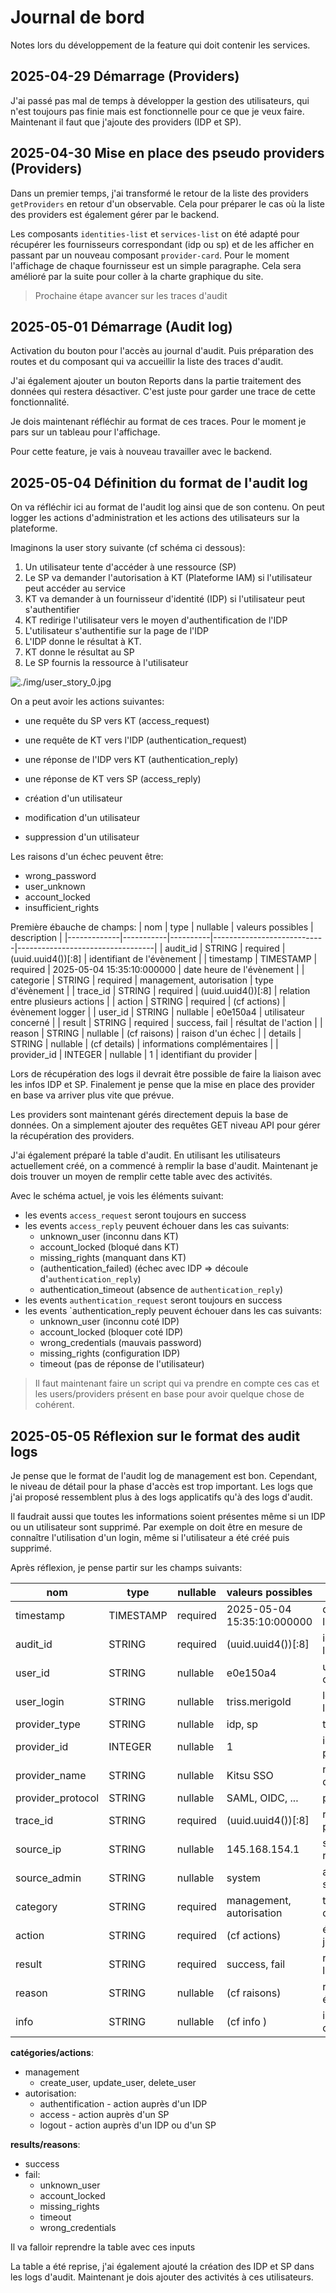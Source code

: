# Journal de bord

Notes lors du développement de la feature qui doit contenir les services.

## 2025-04-29 Démarrage (Providers)
J'ai passé pas mal de temps à développer la gestion des utilisateurs, qui n'est toujours pas finie mais est fonctionnelle pour ce que je veux faire.
Maintenant il faut que j'ajoute des providers (IDP et SP).

## 2025-04-30 Mise en place des pseudo providers (Providers)
Dans un premier temps, j'ai transformé le retour de la liste des providers `getProviders` en retour d'un observable. Cela pour préparer le cas où la liste des providers est également gérer par le backend.

Les composants `identities-list` et `services-list` on été adapté pour récupérer les fournisseurs correspondant (idp ou sp) et de les afficher en passant par un nouveau composant `provider-card`.
Pour le moment l'affichage de chaque fournisseur est un simple paragraphe. Cela sera amélioré par la suite pour coller à la charte graphique du site.

> Prochaine étape avancer sur les traces d'audit

## 2025-05-01 Démarrage (Audit log)
Activation du bouton pour l'accès au journal d'audit.
Puis préparation des routes et du composant qui va accueillir la liste des traces d'audit.

J'ai également ajouter un bouton Reports dans la partie traitement des données qui restera désactiver. C'est juste pour garder une trace de cette fonctionnalité.

Je dois maintenant réfléchir au format de ces traces. Pour le moment je pars sur un tableau pour l'affichage.

Pour cette feature, je vais à nouveau travailler avec le backend.

## 2025-05-04 Définition du format de l'audit log
On va réfléchir ici au format de l'audit log ainsi que de son contenu.
On peut logger les actions d'administration et les actions des utilisateurs sur la plateforme.

Imaginons la user story suivante (cf schéma ci dessous):
1. Un utilisateur tente d'accéder à une ressource (SP)
2. Le SP va demander l'autorisation à KT (Plateforme IAM) si l'utilisateur peut accéder au service
3. KT va demander à un fournisseur d'identité (IDP) si l'utilisateur peut s'authentifier
4. KT redirige l'utilisateur vers le moyen d'authentification de l'IDP
5. L'utilisateur s'authentifie sur la page de l'IDP
6. L'IDP donne le résultat à KT.
7. KT donne le résultat au SP
8. Le SP fournis la ressource à l'utilisateur

![./img/user_story_0.jpg](./img/user_story_0.jpg)

On a peut avoir les actions suivantes:
- une requête du SP vers KT (access_request)
- une requête de KT vers l'IDP (authentication_request)
- une réponse de l'IDP vers KT (authentication_reply)
- une réponse de KT vers SP (access_reply)

- création d'un utilisateur
- modification d'un utilisateur
- suppression d'un utilisateur

Les raisons d'un échec peuvent être:
- wrong_password
- user_unknown
- account_locked
- insufficient_rights

Première ébauche de champs:
| nom         | type      | nullable | valeurs possibles          | description                      |
|-------------|-----------|----------|----------------------------|----------------------------------|
| audit_id    | STRING    | required | (uuid.uuid4())[:8]         | identifiant de l'évènement       |
| timestamp   | TIMESTAMP | required | 2025-05-04 15:35:10:000000 | date heure de l'évènement        |
| categorie   | STRING    | required | management, autorisation   | type d'évènement                 |
| trace_id    | STRING    | required | (uuid.uuid4())[:8]         | relation entre plusieurs actions |
| action      | STRING    | required | (cf actions)               | évènement logger                 |
| user_id     | STRING    | nullable | e0e150a4                   | utilisateur concerné             |
| result      | STRING    | required | success, fail              | résultat de l'action             |
| reason      | STRING    | nullable | (cf raisons)               | raison d'un échec                |
| details     | STRING    | nullable | (cf details)               | informations complémentaires     |
| provider_id | INTEGER   | nullable | 1                          | identifiant du provider          |

Lors de récupération des logs il devrait être possible de faire la liaison avec les infos IDP et SP.
Finalement je pense que la mise en place des provider en base va arriver plus vite que prévue.

Les providers sont maintenant gérés directement depuis la base de données.
On a simplement ajouter des requêtes GET niveau API pour gérer la récupération des providers.

J'ai également préparé la table d'audit.
En utilisant les utilisateurs actuellement créé, on a commencé à remplir la base d'audit.
Maintenant je dois trouver un moyen de remplir cette table avec des activités.

Avec le schéma actuel, je vois les éléments suivant:
- les events `access_request` seront toujours en success
- les events `access_reply` peuvent échouer dans les cas suivants:
    * unknown_user              (inconnu dans KT)
    * account_locked            (bloqué dans KT)
    * missing_rights            (manquant dans KT)
    * (authentication_failed)   (échec avec IDP => découle d'`authentication_reply`)
    * authentication_timeout    (absence de `authentication_reply`)
- les events `authentication_request` seront toujours en success
- les events `authentication_reply peuvent échouer dans les cas suivants:
    * unknown_user              (inconnu coté IDP)
    * account_locked            (bloquer coté IDP)
    * wrong_credentials         (mauvais password)
    * missing_rights            (configuration IDP)
    * timeout                   (pas de réponse de l'utilisateur)

> Il faut maintenant faire un script qui va prendre en compte ces cas et les users/providers présent en base pour avoir quelque chose de cohérent.

## 2025-05-05 Réflexion sur le format des audit logs
Je pense que le format de l'audit log de management est bon.
Cependant, le niveau de détail pour la phase d'accès est trop important.
Les logs que j'ai proposé ressemblent plus à des logs applicatifs qu'à des logs d'audit.

Il faudrait aussi que toutes les informations soient présentes même si un IDP ou un utilisateur sont supprimé.
Par exemple on doit être en mesure de connaître l'utilisation d'un login, même si l'utilisateur a été créé puis supprimé.

Après réflexion, je pense partir sur les champs suivants:

| nom               | type      | nullable | valeurs possibles          | description                      |
|-------------------|-----------|----------|----------------------------|----------------------------------|
| timestamp         | TIMESTAMP | required | 2025-05-04 15:35:10:000000 | date heure de l'évènement        |
| audit_id          | STRING    | required | (uuid.uuid4())[:8]         | identifiant de l'évènement       |
| user_id           | STRING    | nullable | e0e150a4                   | utilisateur concerné             |
| user_login        | STRING    | nullable | triss.merigold             | login de l'utilisateur           |
| provider_type     | STRING    | nullable | idp, sp                    | type de provider                 |
| provider_id       | INTEGER   | nullable | 1                          | identifiant du provider          |
| provider_name     | STRING    | nullable | Kitsu SSO                  | nom d'affichage du provider      |
| provider_protocol | STRING    | nullable | SAML, OIDC, ...            | protocol utilisé                 |
| trace_id          | STRING    | required | (uuid.uuid4())[:8]         | relation entre plusieurs actions |
| source_ip         | STRING    | nullable | 145.168.154.1              | source de la requête             |
| source_admin      | STRING    | nullable | system                     | admin à la source de l'event     |
| category          | STRING    | required | management, autorisation   | type d'évènement                 |
| action            | STRING    | required | (cf actions)               | évènement journalisé             |
| result            | STRING    | required | success, fail              | résultat de l'action             |
| reason            | STRING    | nullable | (cf raisons)               | raison d'un échec                |
| info              | STRING    | nullable | (cf info )                 | informations complémentaires     |

**catégories/actions**:
- management
    * create_user, update_user, delete_user
- autorisation:
    * authentification - action auprès d'un IDP
    * access - action auprès d'un SP
    * logout - action auprès d'un IDP ou d'un SP

**results/reasons**:
- success
- fail:
    * unknown_user
    * account_locked
    * missing_rights
    * timeout
    * wrong_credentials

Il va falloir reprendre la table avec ces inputs

La table a été reprise, j'ai également ajouté la création des IDP et SP dans les logs d'audit. 
Maintenant je dois ajouter des activités à ces utilisateurs.